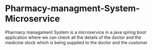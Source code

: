 # Pharmacy-managment-System-Microservice
Pharmacy managament System is a microservice in a java spring boot application where we can check all the details of the doctor and the medicine stock which is being supplied to the doctor and the customer

